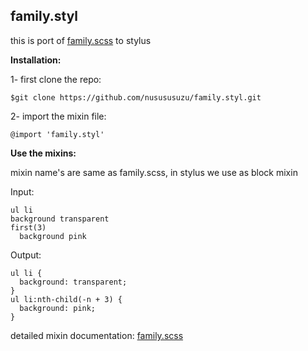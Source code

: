 **family.styl**
-------
this is port of [family.scss](https://github.com/LukyVj/family.scss) to stylus

**Installation:**

1- first clone the repo:

    $git clone https://github.com/nusususuzu/family.styl.git

2- import the mixin file:

    @import 'family.styl'

**Use the mixins:**

mixin name's are same as family.scss, in stylus we use as block mixin

Input:

    ul li
    background transparent
    first(3)
      background pink

Output:

    ul li {
      background: transparent;
    }
    ul li:nth-child(-n + 3) {
      background: pink;
    }

detailed mixin documentation:
  [family.scss](http://lukyvj.github.io/family.scss/)
